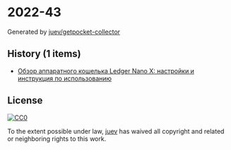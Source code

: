 # 2022-43

Generated by [juev/getpocket-collector](https://github.com/juev/getpocket-collector)

## History (1 items)

- [Обзор аппаратного кошелька Ledger Nano X: настройки и инструкция по использованию](https://sunscrypt.ru/blog/apparatnye-koshelki/obzor-ledger-nano-x/)

## License

[![CC0](https://mirrors.creativecommons.org/presskit/buttons/88x31/svg/cc-zero.svg)](https://creativecommons.org/publicdomain/zero/1.0/)

To the extent possible under law, [juev](https://github.com/juev) has waived all copyright and related or neighboring rights to this work.
